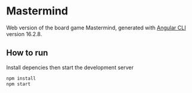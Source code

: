 # Mastermind

Web version of the board game Mastermind, generated with [Angular CLI](https://github.com/angular/angular-cli) version 16.2.8.

## How to run
Install depencies then start the development server
```bash
npm install
npm start
```
